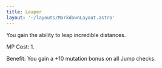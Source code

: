 ```yaml
---
title: Leaper
layout: '~/layouts/MarkdownLayout.astro'
---
```

You gain the ability to leap incredible distances.

MP Cost: 1.

Benefit: You gain a +10 mutation bonus on all Jump checks.


